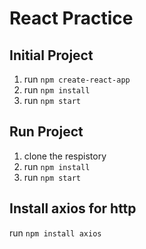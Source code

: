 # React Practice
## Initial Project
1. run `npm create-react-app`
2. run `npm install`
3. run `npm start`

## Run Project
1. clone the respistory
2. run `npm install`
3. run `npm start`

## Install axios for http
run `npm install axios`